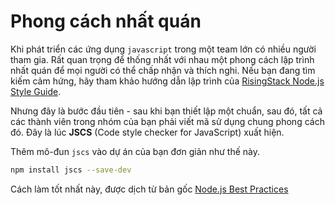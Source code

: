 # Phong cách nhất quán

Khi phát triển các ứng dụng `javascript` trong một team lớn có nhiều người tham gia. Rất quan trọng để thống nhất với nhau một phong cách lập trình nhất quán để mọi người có thể chấp nhận và thích nghi. Nếu bạn đang tìm kiếm cảm hứng, hãy tham khảo hướng dẫn lập trình của [RisingStack Node.js Style Guide](https://github.com/RisingStack/node-style-guide).

Nhưng đây là bước đầu tiên - sau khi bạn thiết lập một chuẩn, sau đó, tất cả các thành viên trong nhóm của bạn phải viết mã sử dụng chung phong cách đó. Đây là lúc **JSCS** (Code style checker for JavaScript) xuất hiện. 

Thêm mô-đun `jscs` vào dự án của bạn đơn giản như thế này.

```bash
npm install jscs --save-dev
```

Cách làm tốt nhất này, được dịch từ bản gốc [Node.js Best Practices](https://blog.risingstack.com/node-js-best-practices-part-2/)
